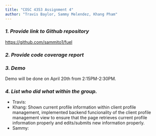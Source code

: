 ```yaml
---
title: "COSC 4353 Assignment 4"
author: "Travis Baylor, Sammy Melendez, Khang Pham"
---
```


### *1. Provide link to Github repository*

https://github.com/sammito1/fuel

### *2. Provide code coverage report*

### *3. Demo*

Demo will be done on April 20th from 2:15PM-2:30PM.

### *4. List who did what within the group.*

* Travis: 
* Khang: Shown current profile information within client profile management, implemented backend funcionality of the client profile management view to ensure that the page retrieves current profile information properly and edits/submits new information properly.
* Sammy:

